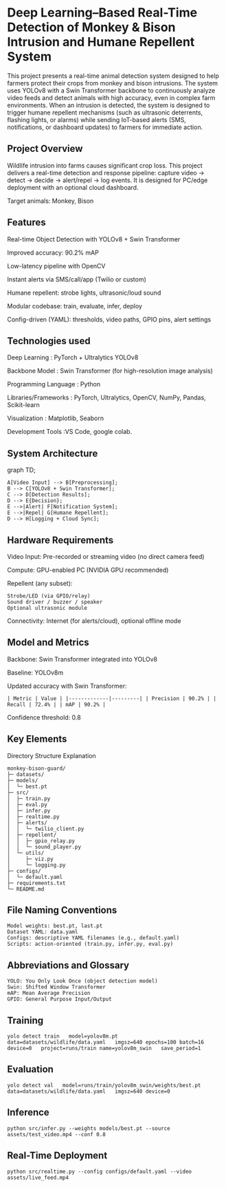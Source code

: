 # Deep Learning–Based Real-Time Detection of Monkey & Bison Intrusion and Humane Repellent System
This project presents a real-time animal detection system designed to help farmers protect their crops from monkey and bison intrusions.
The system uses YOLOv8 with a Swin Transformer backbone to continuously analyze video feeds and detect animals with high accuracy, even in complex farm environments.
When an intrusion is detected, the system is designed to trigger humane repellent mechanisms (such as ultrasonic deterrents, flashing lights, or alarms) while sending IoT-based alerts (SMS, notifications, or dashboard updates) to farmers for immediate action.
## Project Overview
Wildlife intrusion into farms causes significant crop loss. This project delivers a real-time detection and response pipeline: capture video → detect → decide → alert/repel → log events.
It is designed for PC/edge deployment with an optional cloud dashboard.

Target animals: Monkey, Bison
## Features
Real-time Object Detection with YOLOv8 + Swin Transformer

Improved accuracy: 90.2% mAP

Low-latency pipeline with OpenCV

Instant alerts via SMS/call/app (Twilio or custom)

Humane repellent: strobe lights, ultrasonic/loud sound

Modular codebase: train, evaluate, infer, deploy

Config-driven (YAML): thresholds, video paths, GPIO pins, alert settings
## Technologies used
Deep Learning : PyTorch + Ultralytics YOLOv8

Backbone Model : Swin Transformer (for high-resolution image analysis)

Programming Language : Python

Libraries/Frameworks : PyTorch, Ultralytics, OpenCV, NumPy, Pandas, Scikit-learn

Visualization : Matplotlib, Seaborn

Development Tools :VS Code, google colab.
## System Architecture
graph TD;

    A[Video Input] --> B[Preprocessing];
    B --> C[YOLOv8 + Swin Transformer];
    C --> D[Detection Results];
    D --> E{Decision};
    E -->|Alert| F[Notification System];
    E -->|Repel| G[Humane Repellent];
    D --> H[Logging + Cloud Sync];
## Hardware Requirements
Video Input: Pre-recorded or streaming video (no direct camera feed)

Compute: GPU-enabled PC (NVIDIA GPU recommended)

Repellent (any subset):

    Strobe/LED (via GPIO/relay)
    Sound driver / buzzer / speaker
    Optional ultrasonic module
Connectivity: Internet (for alerts/cloud), optional offline mode
## Model and Metrics
Backbone: Swin Transformer integrated into YOLOv8

Baseline: YOLOv8m

Updated accuracy with Swin Transformer:

    | Metric | Value | |-------------|---------| | Precision | 90.2% | | Recall | 72.4% | | mAP | 90.2% |
Confidence threshold: 0.8
## Key Elements
Directory Structure Explanation

    monkey-bison-guard/
    ├─ datasets/
    ├─ models/
    │  └─ best.pt
    ├─ src/
    │  ├─ train.py
    │  ├─ eval.py
    │  ├─ infer.py
    │  ├─ realtime.py
    │  ├─ alerts/
    │  │  └─ twilio_client.py
    │  ├─ repellent/
    │  │  ├─ gpio_relay.py
    │  │  └─ sound_player.py
    │  └─ utils/
    │     ├─ viz.py
    │     └─ logging.py
    ├─ configs/
    │  └─ default.yaml
    ├─ requirements.txt
    └─ README.md
## File Naming Conventions

    Model weights: best.pt, last.pt
    Dataset YAML: data.yaml
    Configs: descriptive YAML filenames (e.g., default.yaml)
    Scripts: action-oriented (train.py, infer.py, eval.py)
## Abbreviations and Glossary

    YOLO: You Only Look Once (object detection model)
    Swin: Shifted Window Transformer
    mAP: Mean Average Precision
    GPIO: General Purpose Input/Output
## Training

    yolo detect train   model=yolov8m.pt   data=datasets/wildlife/data.yaml   imgsz=640 epochs=100 batch=16 device=0   project=runs/train name=yolov8m_swin   save_period=1
## Evaluation

    yolo detect val   model=runs/train/yolov8m_swin/weights/best.pt   data=datasets/wildlife/data.yaml   imgsz=640 device=0
## Inference

    python src/infer.py --weights models/best.pt --source assets/test_video.mp4 --conf 0.8
## Real-Time Deployment

    python src/realtime.py --config configs/default.yaml --video assets/live_feed.mp4
